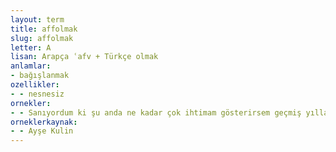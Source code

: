 ```yaml
---
layout: term
title: affolmak
slug: affolmak
letter: A
lisan: Arapça ʿafv + Türkçe olmak
anlamlar:
- bağışlanmak
ozellikler:
- - nesnesiz
ornekler:
- - Sanıyordum ki şu anda ne kadar çok ihtimam gösterirsem geçmiş yıllara ait ilgisizliğim, o denli affolacak.
orneklerkaynak:
- - Ayşe Kulin
---
```

